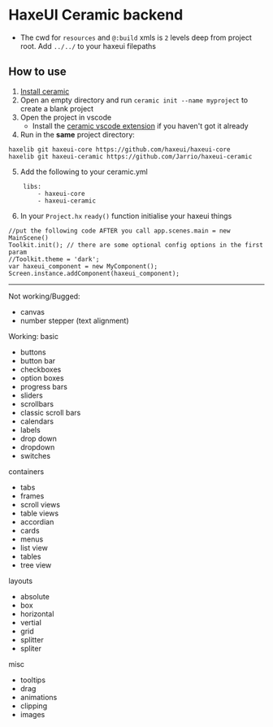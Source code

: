 # HaxeUI Ceramic backend
- The cwd for `resources` and `@:build` xmls is `2` levels deep from project root. Add `../../` to your haxeui filepaths 

## How to use
1) [Install ceramic](https://ceramic-engine.com/guides/install-ceramic/#install-ceramic)
2) Open an empty directory and run `ceramic init --name myproject` to create a blank project
3) Open the project in vscode
    - Install the [ceramic vscode extension](https://marketplace.visualstudio.com/items?itemName=jeremyfa.ceramic) if you haven't got it already
5) Run in the **same** project directory: 
```
haxelib git haxeui-core https://github.com/haxeui/haxeui-core
haxelib git haxeui-ceramic https://github.com/Jarrio/haxeui-ceramic
```
5) Add the following to your ceramic.yml
```
    libs:
        - haxeui-core
        - haxeui-ceramic
```
6) In your `Project.hx` `ready()` function initialise your haxeui things
```
//put the following code AFTER you call app.scenes.main = new MainScene()
Toolkit.init(); // there are some optional config options in the first param
//Toolkit.theme = 'dark';
var haxeui_component = new MyComponent();
Screen.instance.addComponent(haxeui_component);
```

----
Not working/Bugged:

- canvas
- number stepper (text alignment)

Working:
basic 
- buttons
- button bar
- checkboxes
- option boxes
- progress bars
- sliders
- scrollbars
- classic scroll bars
- calendars
- labels
- drop down 
- dropdown
- switches

containers
- tabs
- frames
- scroll views
- table views
- accordian
- cards
- menus
- list view
- tables
- tree view

layouts
- absolute
- box
- horizontal
- vertial
- grid
- splitter
- spliter

misc
- tooltips
- drag
- animations
- clipping
- images

